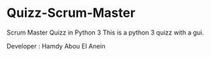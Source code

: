 # Quizz-Scrum-Master
Scrum Master Quizz in Python 3
This is a python 3 quizz with a gui.

Developer : Hamdy Abou El Anein
